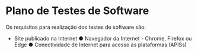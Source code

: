 # Plano de Testes de Software

Os requisitos para realização dos testes de software são:
*	Site publicado na Internet
●	Navegador da Internet - Chrome, Firefox ou Edge
●	Conectividade de Internet para acesso às plataformas (APISs)

